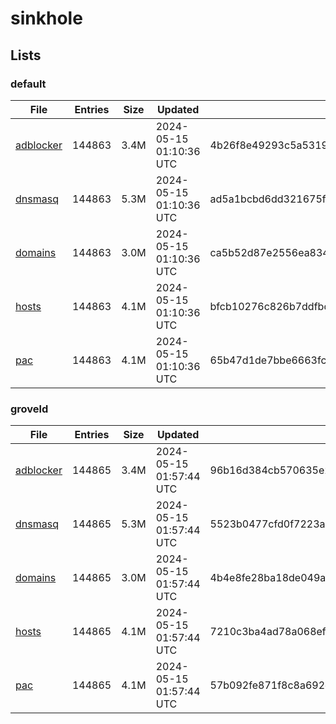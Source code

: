 # sinkhole

## Lists

### default

|File|Entries|Size|Updated|Hash|
|-|-|-|-|-|
|[adblocker](https://raw.githubusercontent.com/groveld/sinkhole/lists/default/adblocker.txt)|144863|3.4M|2024-05-15 01:10:36 UTC|4b26f8e49293c5a5319d626248d01d2d81e93627acff6605f6ab8d299f868809|
|[dnsmasq](https://raw.githubusercontent.com/groveld/sinkhole/lists/default/dnsmasq.txt)|144863|5.3M|2024-05-15 01:10:36 UTC|ad5a1bcbd6dd321675fe35f00687658e7cc7b9171d8037daea00b9ce302786b9|
|[domains](https://raw.githubusercontent.com/groveld/sinkhole/lists/default/domains.txt)|144863|3.0M|2024-05-15 01:10:36 UTC|ca5b52d87e2556ea8340dcade2c488f161abf7ba2c905ebf09f6c53f0bcba248|
|[hosts](https://raw.githubusercontent.com/groveld/sinkhole/lists/default/hosts.txt)|144863|4.1M|2024-05-15 01:10:36 UTC|bfcb10276c826b7ddfbd3fca93946a4ff062a84ccabdcae39de866d9b6f0851a|
|[pac](https://raw.githubusercontent.com/groveld/sinkhole/lists/default/pac.txt)|144863|4.1M|2024-05-15 01:10:36 UTC|65b47d1de7bbe6663fc8a5e7f42d5f0ddda3b2030e579228121dbd681289d114|

### groveld

|File|Entries|Size|Updated|Hash|
|-|-|-|-|-|
|[adblocker](https://raw.githubusercontent.com/groveld/sinkhole/lists/groveld/adblocker.txt)|144865|3.4M|2024-05-15 01:57:44 UTC|96b16d384cb570635e2cc07b13390d98edf58b2d68636c485e7ba0202c6f19ea|
|[dnsmasq](https://raw.githubusercontent.com/groveld/sinkhole/lists/groveld/dnsmasq.txt)|144865|5.3M|2024-05-15 01:57:44 UTC|5523b0477cfd0f7223ac9c13bef92395730c6fb516cb5b9fc3303d800ffe8838|
|[domains](https://raw.githubusercontent.com/groveld/sinkhole/lists/groveld/domains.txt)|144865|3.0M|2024-05-15 01:57:44 UTC|4b4e8fe28ba18de049ac0b30487e7f76d6a0374ac1c519c6a53144beca65401f|
|[hosts](https://raw.githubusercontent.com/groveld/sinkhole/lists/groveld/hosts.txt)|144865|4.1M|2024-05-15 01:57:44 UTC|7210c3ba4ad78a068ef3fa2ce54d0c2d946805ba883cb997735ff190b3cecc2b|
|[pac](https://raw.githubusercontent.com/groveld/sinkhole/lists/groveld/pac.txt)|144865|4.1M|2024-05-15 01:57:44 UTC|57b092fe871f8c8a692e8bd2344ce3da840c0251293db683e912079bd7a63312|
